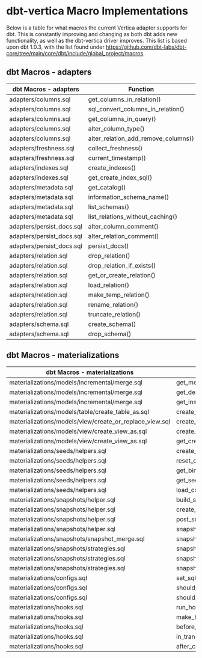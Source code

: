 # dbt-vertica Macro Implementations

Below is a table for what macros the current Vertica adapter supports for dbt. This is constantly improving and changing as both dbt adds new functionality, as well as the dbt-vertica driver improves. This list is based upon dbt 1.0.3, with the list found under https://github.com/dbt-labs/dbt-core/tree/main/core/dbt/include/global_project/macros.

## dbt Macros - adapters

| dbt Macros - adapters     | Function                            | Implemented |
| ------------------------- | ----------------------------------- | ----------- |
| adapters/columns.sql      | get_columns_in_relation()           | Yes         |
| adapters/columns.sql      | sql_convert_columns_in_relation()   | No          |
| adapters/columns.sql      | get_columns_in_query()              | Yes         |
| adapters/columns.sql      | alter_column_type()                 | No          |
| adapters/columns.sql      | alter_relation_add_remove_columns() | No          |
| adapters/freshness.sql    | collect_freshness()                 | No          |
| adapters/freshness.sql    | current_timestamp()                 | Yes         |
| adapters/indexes.sql      | create_indexes()                    | Yes         |
| adapters/indexes.sql      | get_create_index_sql()              | No          |
| adapters/metadata.sql     | get_catalog()                       | Yes         |
| adapters/metadata.sql     | information_schema_name()           | Yes         |
| adapters/metadata.sql     | list_schemas()                      | Yes         |
| adapters/metadata.sql     | list_relations_without_caching()    | Yes         |
| adapters/persist_docs.sql | alter_column_comment()              | No          |
| adapters/persist_docs.sql | alter_relation_comment()            | No          |
| adapters/persist_docs.sql | persist_docs()                      | Yes         |
| adapters/relation.sql     | drop_relation()                     | Yes         |
| adapters/relation.sql     | drop_relation_if_exists()           | Yes         |
| adapters/relation.sql     | get_or_create_relation()            | No          |
| adapters/relation.sql     | load_relation()                     | No          |
| adapters/relation.sql     | make_temp_relation()                | Yes         |
| adapters/relation.sql     | rename_relation()                   | Yes         |
| adapters/relation.sql     | truncate_relation()                 | Yes         |
| adapters/schema.sql       | create_schema()                     | Yes         |
| adapters/schema.sql       | drop_schema()                       | Yes         |

## dbt Macros - materializations
| dbt Macros - materializations                            | Function                         | Implemented |
| -------------------------------------------------------- | -------------------------------- | ----------- |
| materializations/models/incremental/merge.sql            | get_merge_sql()                  | Yes         |
| materializations/models/incremental/merge.sql            | get_delete_insert_merge_sql()    | Yes         |
| materializations/models/incremental/merge.sql            | get_insert_overwrite_merge_sql() | No          |
| materializations/models/table/create_table_as.sql        | create_table_as()                | Yes         |
| materializations/models/view/create_or_replace_view.sql  | create_or_replace_view()         | Yes         |
| materializations/models/view/create_view_as.sql          | create_view_as()                 | Yes         |
| materializations/models/view/create_view_as.sql          | get_create_view_as_sql()         | Yes         |
| materializations/seeds/helpers.sql                       | create_csv_table()               | Yes         |
| materializations/seeds/helpers.sql                       | reset_csv_table()                | Yes         |
| materializations/seeds/helpers.sql                       | get_binding_char()               | Yes         |
| materializations/seeds/helpers.sql                       | get_seed_column_quoted_csv()     | Yes         |
| materializations/seeds/helpers.sql                       | load_csv_rows()                  | Yes         |
| materializations/snapshots/helper.sql                    | build_snapshot_table()           | Yes         |
| materializations/snapshots/helper.sql                    | create_columns()                 | Yes         |
| materializations/snapshots/helper.sql                    | post_snapshot()                  | Yes         |
| materializations/snapshots/helper.sql                    | snapshot_staging_table()         | Yes         |
| materializations/snapshots/snapshot_merge.sql            | snapshot_merge_sql()             | Yes         |
| materializations/snapshots/strategies.sql                | snapshot_get_time()              | Yes         |
| materializations/snapshots/strategies.sql                | snapshot_hash_arguments()        | Yes         |
| materializations/snapshots/strategies.sql                | snapshot_string_as_time()        | Yes         |
| materializations/configs.sql                             | set_sql_header()                 | Yes         |
| materializations/configs.sql                             | should_full_refresh()            | Yes         |
| materializations/configs.sql                             | should_store_failures()          | Yes         |
| materializations/hooks.sql                               | run_hooks()                      | Yes         |
| materializations/hooks.sql                               | make_hook_config()               | Yes         |
| materializations/hooks.sql                               | before_begin()                   | Yes         |
| materializations/hooks.sql                               | in_transaction()                 | Yes         |
| materializations/hooks.sql                               | after_commit()                   | Yes         |
